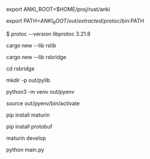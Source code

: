 export ANKI_ROOT=$HOME/proj/rust/anki

export PATH=$ANKI_ROOT/out/extracted/protoc/bin:$PATH

$ protoc --version
libprotoc 3.21.8

cargo new --lib rslib

cargo new --lib rsbridge


cd rsbridge

mkdir -p out/pylib

python3 -m venv out/pyenv

source out/pyenv/bin/activate

pip install maturin

pip install protobuf

maturin develop

python main.py
